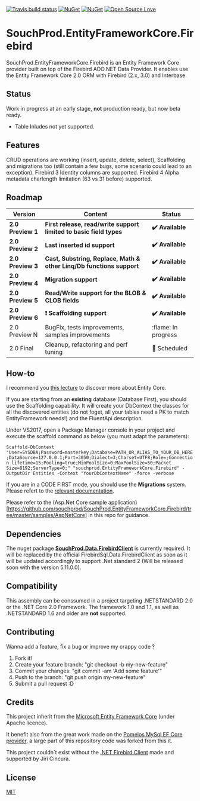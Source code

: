 [![Travis build status](https://img.shields.io/travis/souchprod/SouchProd.EntityFrameworkCore.Firebird.svg?label=build&branch=master)](https://travis-ci.org/souchprod/SouchProd.EntityFrameworkCore.Firebird) [![NuGet][main-nuget-badge]][main-nuget]  [![NuGet][pre-nuget-badge]][pre-nuget] [![Open Source Love](https://badges.frapsoft.com/os/mit/mit.svg?v=102)](https://github.com/souchprod/SouchProd.EntityFrameworkCore.Firebird/blob/master/LICENSE)

# SouchProd.EntityFrameworkCore.Firebird

SouchProd.EntityFrameworkCore.Firebird is an Entity Framework Core provider built on top of the Firebird ADO.NET Data Provider. It enables use the Entity Framework Core 2.0 ORM with Firebird (2.x, 3.0) and Interbase.

## Status

Work in progress at an early stage, **not** production ready, but now beta ready. 

  - Table Inludes not yet supported.
  
## Features

CRUD operations are working (insert, update, delete, select), Scaffolding and migrations too (still contain a few bugs, some scenario could lead to an exception). Firebird 3 Identity columns are supported. Firebird 4 Alpha metadata charlength limitation (63 vs 31 before) supported.

## Roadmap

Version | Content | Status
------------|------------|------------
**2.0 Preview 1** | **First release, read/write support limited to basic field types** | **:heavy_check_mark: Available**
**2.0 Preview 2** | **Last inserted id support** | **:heavy_check_mark: Available**
**2.0 Preview 3** | **Cast, Substring, Replace, Math & other Linq/Db functions support** | **:heavy_check_mark: Available**
**2.0 Preview 4** | **Migration support** | **:heavy_check_mark: Available**
**2.0 Preview 5** | **Read/Write support for the BLOB & CLOB fields** | **:heavy_check_mark: Available**
**2.0 Preview 6** | **:exclamation: Scaffolding support** | **:heavy_check_mark: Available**
2.0 Preview N | BugFix, tests improvements, samples improvements | :flame: In progress
2.0 Final | Cleanup, refactoring and perf tuning | :confetti_ball: Scheduled

## How-to

I recommend you [this lecture](http://www.learnentityframeworkcore.com/) to discover more about Entity Core.

If you are starting from an **existing** database (Database First), you should use the Scaffolding capability. It will create your DbContext the classes for all the discovered entities (do not foget, all your tables need a PK to match EntityFramework needs!) and the FluentApi description.

Under VS2017, open a Package Manager console in your project and execute the scaffold command as below (you must adapt the parameters):

  `Scaffold-DbContext "User=SYSDBA;Password=masterkey;Database=PATH_OR_ALIAS_TO_YOUR_DB_HERE;DataSource=127.0.0.1;Port=3050;Dialect=3;Charset=UTF8;Role=;Connection lifetime=15;Pooling=true;MinPoolSize=0;MaxPoolSize=50;Packet Size=8192;ServerType=0;" "souchprod.EntityFrameworkCore.Firebird" -OutputDir Entities -Context "YourDbContextName" -force -verbose`

If you are in a CODE FIRST mode, you should use the **Migrations** system. Please refert to the [relevant documentation](http://www.learnentityframeworkcore.com/migrations).

Please refer to the (Asp.Net Core sample application)[https://github.com/souchprod/SouchProd.EntityFrameworkCore.Firebird/tree/master/samples/AspNetCore] in this repo for guidance.

## Dependencies 

The nuget package [**SouchProd.Data.FirebirdClient**](https://www.nuget.org/packages/SouchProd.Data.FirebirdClient/) is currently required. It will be replaced by the official FirebirdSql.Data.FirebirdClient as soon as it will be updated accordingly to support .Net standard 2 (Will be released soon with the version 5.11.0.0).

## Compatibility

This assembly can be conssumed in a project targeting .NETSTANDARD 2.0 or the .NET Core 2.0 Framework.
The framework 1.0 and 1.1, as well as .NETSTANDARD 1.6 and older are **not** supported.

## Contributing 

Wanna add a feature, fix a bug or improve my crappy code ? 

1. Fork it!
2. Create your feature branch: \"git checkout -b my-new-feature\"
3. Commit your changes: \"git commit -am 'Add some feature'\"
4. Push to the branch: \"git push origin my-new-feature\"
5. Submit a pull request :D

## Credits

This project inherit from the [Microsoft Entity Framework Core](https://github.com/aspnet/EntityFrameworkCore) (under Apache licence).

It benefit also from the great work made on the [Pomelos MySql EF Core provider](https://github.com/PomeloFoundation/Pomelo.EntityFrameworkCore.MySql), a large part of this repository code was forked from this it.

This project couldn´t exist without the [.NET Firebird Client](https://github.com/cincuranet/FirebirdSql.Data.FirebirdClient) made and supported by Jiri Cincura.

## License

[MIT](https://github.com/SouchProd/SouchProd.EntityFrameworkCore.Firebird/blob/master/LICENSE)

[main-nuget]: https://www.nuget.org/packages/SouchProd.EntityFrameworkCore.Firebird/
[main-nuget-badge]: https://img.shields.io/nuget/v/SouchProd.EntityFrameworkCore.Firebird.svg?label=nuget 

[pre-nuget]: https://www.nuget.org/packages/SouchProd.EntityFrameworkCore.Firebird/
[pre-nuget-badge]: https://img.shields.io/nuget/vpre/SouchProd.EntityFrameworkCore.Firebird.svg?label=nuget
